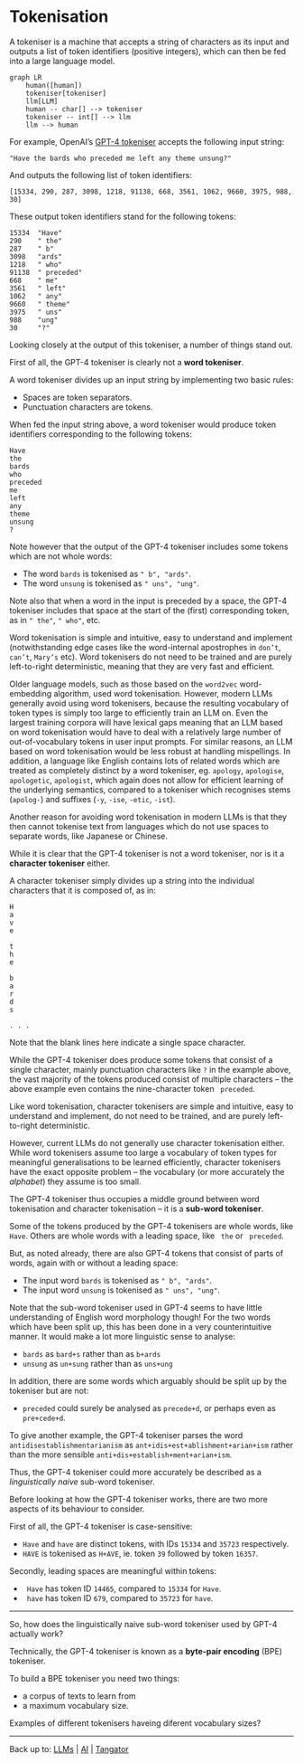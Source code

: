 # Tokenisation

A tokeniser is a machine that accepts a string of characters as its input and outputs a list of token identifiers (positive integers), which can then be fed into a large language model.

```mermaid
graph LR
    human([human])
    tokeniser[tokeniser]
    llm[LLM]
    human -- char[] --> tokeniser
    tokeniser -- int[] --> llm
    llm --> human
```

For example, OpenAI’s [GPT-4 tokeniser](https://platform.openai.com/tokenizer) accepts the following input string:
```
"Have the bards who preceded me left any theme unsung?"
```
And outputs the following list of token identifiers:
```
[15334, 290, 287, 3098, 1218, 91138, 668, 3561, 1062, 9660, 3975, 988, 30]
```
These output token identifiers stand for the following tokens:
```
15334  "Have"
290    " the"
287    " b"
3098   "ards"
1218   " who"
91138  " preceded"
668    " me"
3561   " left"
1062   " any"
9660   " theme"
3975   " uns"
988    "ung"
30     "?"
```

Looking closely at the output of this tokeniser, a number of things stand out.

First of all, the GPT-4 tokeniser is clearly not a **word tokeniser**.

A word tokeniser divides up an input string by implementing two basic rules:
- Spaces are token separators.
- Punctuation characters are tokens.

When fed the input string above, a word tokeniser would produce token identifiers corresponding to the following tokens:
```
Have
the
bards
who
preceded
me
left
any
theme
unsung
?
```

Note however that the output of the GPT-4 tokeniser includes some tokens which are not whole words:
- The word `bards` is tokenised as `" b", "ards"`.
- The word `unsung` is tokenised as `" uns", "ung"`.

Note also that when a word in the input is preceded by a space, the GPT-4 tokeniser includes that space at the start of the (first) corresponding token, as in `" the"`, `" who"`, etc.

Word tokenisation is simple and intuitive, easy to understand and implement (notwithstanding edge cases like the word-internal apostrophes in `don’t`, `can’t`, `Mary’s` etc). Word tokenisers do not need to be trained and are purely left-to-right deterministic, meaning that they are very fast and efficient.

Older language models, such as those based on the `word2vec` word-embedding algorithm, used word tokenisation. However, modern LLMs generally avoid using word tokenisers, because the resulting vocabulary of token types is simply too large to efficiently train an LLM on. Even the largest training corpora will have lexical gaps meaning that an LLM based on word tokenisation would have to deal with a relatively large number of out-of-vocabulary tokens in user input prompts. For similar reasons, an LLM based on word tokenisation would be less robust at handling mispellings. In addition, a language like English contains lots of related words which are treated as completely distinct by a word tokeniser, eg. `apology`, `apologise`, `apologetic`, `apologist`, which again does not allow for efficient learning of the underlying semantics, compared to a tokeniser which recognises stems (`apolog-`) and suffixes (`-y`, `-ise`, `-etic`, `-ist`).

Another reason for avoiding word tokenisation in modern LLMs is that they then cannot tokenise text from languages which do not use spaces to separate words, like Japanese or Chinese.

While it is clear that the GPT-4 tokeniser is not a word tokeniser, nor is it a **character tokeniser** either.

A character tokeniser simply divides up a string into the individual characters that it is composed of, as in:
```
H
a
v
e

t
h
e

b
a
r
d
s 

. . .
```
Note that the blank lines here indicate a single space character.

While the GPT-4 tokeniser does produce some tokens that consist of a single character, mainly punctuation characters like `?` in the example above, the vast majority of the tokens produced consist of multiple characters – the above example even contains the nine-character token ` preceded`.

Like word tokenisation, character tokenisers are simple and intuitive, easy to understand and implement, do not need to be trained, and are purely left-to-right deterministic.

However, current LLMs do not generally use character tokenisation either. While word tokenisers assume too large a vocabulary of token types for meaningful generalisations to be learned efficiently, character tokenisers have the exact opposite problem – the vocabulary (or more accurately the *alphabet*) they assume is too small.

The GPT-4 tokeniser thus occupies a middle ground between word tokenisation and character tokenisation – it is a **sub-word tokeniser**. 

Some of the tokens produced by the GPT-4 tokenisers are whole words, like `Have`. Others are whole words with a leading space, like ` the` or ` preceded`.

But, as noted already, there are also GPT-4 tokens that consist of parts of words, again with or without a leading space:
- The input word `bards` is tokenised as `" b", "ards"`.
- The input word `unsung` is tokenised as `" uns", "ung"`.

Note that the sub-word tokeniser used in GPT-4 seems to have little understanding of English word morphology though! For the two words which have been split up, this has been done in a very counterintuitive manner. It would make a lot more linguistic sense to analyse:
- `bards` as `bard+s` rather than as `b+ards`
- `unsung` as `un+sung` rather than as `uns+ung` 

In addition, there are some words which arguably should be split up by the tokeniser but are not:
- `preceded` could surely be analysed as `precede+d`, or perhaps even as `pre+cede+d`.

To give another example, the GPT-4 tokeniser parses the word `antidisestablishmentarianism` as `ant+idis+est+ablishment+arian+ism` rather than the more sensible `anti+dis+establish+ment+arian+ism`.

Thus, the GPT-4 tokeniser could more accurately be described as a *linguistically naive* sub-word tokeniser.

Before looking at how the GPT-4 tokeniser works, there are two more aspects of its behaviour to consider.

First of all, the GPT-4 tokeniser is case-sensitive:
- `Have` and `have` are distinct tokens, with IDs `15334` and `35723` respectively.
- `HAVE` is tokenised as `H+AVE`, ie. token `39` followed by token `16357`.

Secondly, leading spaces are meaningful within tokens:
- ` Have` has token ID `14465`, compared to `15334` for `Have`.
- ` have` has token ID `679`, compared to `35723` for `have`.

----

So, how does the linguistically naive sub-word tokeniser used by GPT-4 actually work?

Technically, the GPT-4 tokeniser is known as a **byte-pair encoding** (BPE) tokeniser.

To build a BPE tokeniser you need two things:
- a corpus of texts to learn from
- a maximum vocabulary size.

Examples of different tokenisers haveing diferent vocabulary sizes?




----

Back up to: [LLMs](index.md) | [AI](../index.md) | [Tangator](../../index.md)
